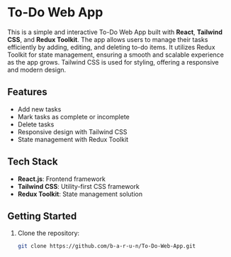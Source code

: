 # To-Do Web App

This is a simple and interactive To-Do Web App built with **React**, **Tailwind CSS**, and **Redux Toolkit**. The app allows users to manage their tasks efficiently by adding, editing, and deleting to-do items. It utilizes Redux Toolkit for state management, ensuring a smooth and scalable experience as the app grows. Tailwind CSS is used for styling, offering a responsive and modern design.

## Features
- Add new tasks
- Mark tasks as complete or incomplete
- Delete tasks
- Responsive design with Tailwind CSS
- State management with Redux Toolkit

## Tech Stack
- **React.js**: Frontend framework
- **Tailwind CSS**: Utility-first CSS framework
- **Redux Toolkit**: State management solution

## Getting Started

1. Clone the repository:
   ```bash
   git clone https://github.com/b-a-r-u-n/To-Do-Web-App.git
